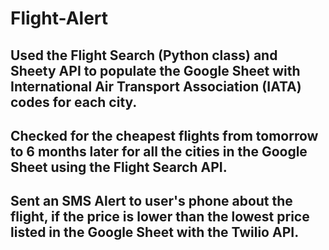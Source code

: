 # Flight-Alert

## Used the Flight Search (Python class) and Sheety API to populate the Google Sheet with International Air Transport Association (IATA) codes for each city. 

## Checked for the cheapest flights from tomorrow to 6 months later for all the cities in the Google Sheet using the Flight Search API.

## Sent an SMS Alert to user's phone about the flight, if the price is lower than the lowest price listed in the Google Sheet with the Twilio API.
